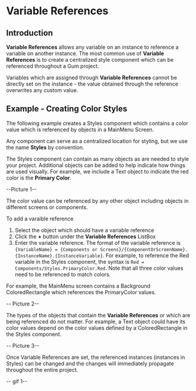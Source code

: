 # Variable References

## Introduction

**Variable References** allows any variable on an instance to reference a variable on another instance. The most common use of **Variable References** is to create a centralized style component which can be referenced throughout a Gum project.

Variables which are assigned through **Variable References** cannot be directly set on the instance - the value obtained through the reference overwrites any custom value.

## Example - Creating Color Styles

The following example creates a Styles component which contains a color value which is referenced by objects in a MainMenu Screen.

Any component can serve as a centralized location for styling, but we use the name **Styles** by convention.

The Styles component can contain as many objects as are needed to style your project. Additional objects can be added to help indicate how things are used visually. For example, we include a Text object to indicate the red color is the **Primary Color**.

--Picture 1--

The color value can be referenced by any other object including objects in different screens or components. 

To add a varaible reference

1. Select the object which should have a variable reference
1. Click the **+** button under the **Variable References** ListBox
1. Enter the variable reference. The format of the variable reference is `{VariableName} = {Components or Screens}/{ComponentOrScreenName}.{InstanceName}.{InstanceVariable}`. For example, to reference the Red variable in the Styles component, the syntax is `Red = Components/Styles.PrimaryColor.Red`. Note that all three color values need to be referenced to match colors.

For example, the MainMenu screen contains a Background ColoredRectangle which references the PrimaryColor values.

-- Picture 2--

The types of the objects that contain the **Variable References** or which are being referenced do not matter. For example, a Text object could have its color values depend on the color values defined by a ColoredRectangle in the Styles component.

-- Picture 3--

Once Variable References are set, the referenced instances (instances in Styles) can be changed and the changes will immediately propagate throughout the entire project.

-- gif 1--
